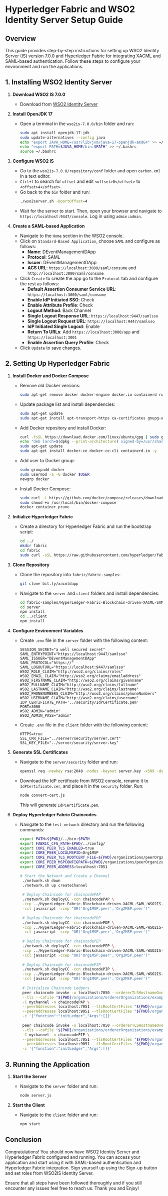 # Hyperledger Fabric and WSO2 Identity Server Setup Guide

## Overview

This guide provides step-by-step instructions for setting up WSO2 Identity Server (IS) version 7.0.0 and Hyperledger Fabric for integrating XACML and SAML-based authentication. Follow these steps to configure your environment and run the applications.

## 1. Installing WSO2 Identity Server

1. **Download WSO2 IS 7.0.0**

   - Download from [WSO2 Identity Server](https://wso2.com/identity-server/)

2. **Install OpenJDK 17**

   - Open a terminal in the `wso2is-7.0.0/bin` folder and run:
     ```bash
     sudo apt install openjdk-17-jdk
     sudo update-alternatives --config java
     echo "export JAVA_HOME=/usr/lib/jvm/java-17-openjdk-amd64" >> ~/.bashrc
     echo "export PATH=$JAVA_HOME/bin:$PATH" >> ~/.bashrc
     source ~/.bashrc
     ```

3. **Configure WSO2 IS**

   - Go to the `wso2is-7.0.0/repository/conf` folder and open `carbon.xml` in a text editor.
   - `Ctrl+f` to search for `offset` and edit `<offset>0</offset>` to `<offset>4</offset>`.
   - Go back to the `bin` folder and run:
     ```bash
     ./wso2server.sh -DportOffset=4
     ```
   - Wait for the server to start. Then, open your browser and navigate to `https://localhost:9447/console`. Log in using `admin:admin`.

4. **Create a SAML-based Application**
   - Navigate to the `Home` section in the WSO2 console.
   - Click on `Standard-Based Application`, choose `SAML` and configure as follows:
     - **Name**: DEventManagementDApp
     - **Protocol**: SAML
     - **Issuer**: DEventManagementDApp
     - **ACS URL**: `https://localhost:3000/saml/consume` and `http://localhost:3000/saml/consume`
   - Click `Create` to create the app go to the `Protocol` tab and configure the rest as follows:
     - **Default Assertion Consumer Service URL**: `https://localhost:3000/saml/consume`
     - **Enable IdP Initiated SSO**: Check
     - **Enable Attribute Profile**: Check
     - **Logout Method**: Back Channel
     - **Single Logout Response URL**: `https://localhost:9447/samlsso`
     - **Single Logout Request URL**: `https://localhost:9447/samlsso`
     - **IdP Initiated Single Logout**: Enable
     - **Return To URLs**: Add `https://localhost:3000/app` and `https://localhost:3001`
     - **Enable Assertion Query Profile**: Check
   - Click `Update` to save changes.

## 2. Setting Up Hyperledger Fabric

1. **Install Docker and Docker Compose**

   - Remove old Docker versions:
     ```bash
     sudo apt-get remove docker docker-engine docker.io containerd runc
     ```
   - Update package list and install dependencies:
     ```bash
     sudo apt-get update
     sudo apt-get install apt-transport-https ca-certificates gnupg-agent software-properties-common lsb-release -y
     ```
   - Add Docker repository and install Docker:
     ```bash
     curl -fsSL https://download.docker.com/linux/ubuntu/gpg | sudo gpg --dearmor -o /usr/share/keyrings/docker-keyring.gpg
     echo "deb [arch=$(dpkg --print-architecture) signed-by=/usr/share/keyrings/docker-keyring.gpg] https://download.docker.com/linux/ubuntu $(lsb_release -cs) stable" | sudo tee /etc/apt/sources.list.d/docker.list > /dev/null
     sudo apt-get update
     sudo apt-get install docker-ce docker-ce-cli containerd.io -y
     ```
   - Add user to Docker group:
     ```bash
     sudo groupadd docker
     sudo usermod -a -G docker $USER
     newgrp docker
     ```
   - Install Docker Compose:
     ```bash
     sudo curl -L https://github.com/docker/compose/releases/download/1.29.2/docker-compose-$(uname -s)-$(uname -m) -o /usr/local/bin/docker-compose
     sudo chmod +x /usr/local/bin/docker-compose
     docker container prune
     ```

2. **Initialize Hyperledger Fabric**

   - Create a directory for Hyperledger Fabric and run the bootstrap script:
     ```bash
     cd ../
     mkdir fabric
     cd fabric
     sudo curl -sSL https://raw.githubusercontent.com/hyperledger/fabric/master/scripts/bootstrap.sh | bash -s
     ```

3. **Clone Repository**

   - Clone the repository into `fabric/fabric-samples`:
     ```bash
     git clone bit.ly/xacmldapp
     ```
   - Navigate to the `server` and `client` folders and install dependencies:
     ```bash
     cd fabric-samples/HyperLedger-Fabric-Blockchain-driven-XACML-SAML-WSO2IS-Event-Management-DApp
     cd server
     npm install
     cd ../client
     npm install
     ```

4. **Configure Environment Variables**

   - Create `.env` file in the `server` folder with the following content:

     ```env
     SESSION_SECRET="a well secured secret"
     SAML_ENTRYPOINT="https://localhost:9447/samlsso"
     SAML_ISSUER="DEventManagementDApp"
     SAML_PROTOCOL="https://"
     SAML_LOGOUTURL="https://localhost:9447/samlsso"
     WSO2_ROLE_CLAIM="http://wso2.org/claims/roles"
     WSO2_EMAIL_CLAIM="http://wso2.org/claims/emailaddress"
     WSO2_FIRSTNAME_CLAIM="http://wso2.org/claims/givenname"
     WSO2_FULLNAME_CLAIM="http://wso2.org/claims/fullname"
     WSO2_LASTNAME_CLAIM="http://wso2.org/claims/lastname"
     WSO2_PHONENUMBERS_CLAIM="http://wso2.org/claims/phoneNumbers"
     WSO2_USERNAME_CLAIM="http://wso2.org/claims/username"
     IDP_CERTIFICATE_PATH='../security/IdPCertificate.pem'
     PORT=3000
     WSO2_ADMIN="admin"
     WSO2_ADMIN_PASS="admin"
     ```

   - Create `.env` file in the `client` folder with the following content:
     ```env
     HTTPS=true
     SSL_CRR_FILE="../server/security/server.cert"
     SSL_KEY_FILE="../server/security/server.key"
     ```

5. **Generate SSL Certificates**

   - Navigate to the `server/security` folder and run:

     ```bash
     openssl req -newkey rsa:2048 -nodes -keyout server.key -x509 -days 365 -out server.cert
     ```

   - Download the IdP certificate from WSO2 console, rename it to `IdPCertificate.cer`, and place it in the `security` folder. Run:
     ```bash
     node convert-cert.js
     ```
     This will generate `IdPCertificate.pem`.

6. **Deploy Hyperledger Fabric Chaincodes**

   - Navigate to the `test-network` directory and run the following commands:

     ```bash
     export PATH=${PWD}/../bin:$PATH
     export FABRIC_CFG_PATH=$PWD/../config/
     export CORE_PEER_TLS_ENABLED=true
     export CORE_PEER_LOCALMSPID=Org1MSP
     export CORE_PEER_TLS_ROOTCERT_FILE=${PWD}/organizations/peerOrganizations/org1.example.com/peers/peer0.org1.example.com/tls/ca.crt
     export CORE_PEER_MSPCONFIGPATH=${PWD}/organizations/peerOrganizations/org1.example.com/users/Admin@org1.example.com/msp
     export CORE_PEER_ADDRESS=localhost:7051
     
     # Start the Network and Create a Channel
      ./network.sh down
      ./network.sh up createChannel
      
      # Deploy Chaincode for chaincodePAP
      ./network.sh deployCC -ccn chaincodePAP \
      -ccp ../HyperLedger-Fabric-Blockchain-driven-XACML-SAML-WSO2IS-Event-Management-DApp/server/chaincodes/chaincode-pap \
      -ccl javascript -ccep "OR('Org1MSP.peer','Org2MSP.peer')"
      
      # Deploy Chaincode for chaincodePDP
      ./network.sh deployCC -ccn chaincodePDP \
      -ccp ../HyperLedger-Fabric-Blockchain-driven-XACML-SAML-WSO2IS-Event-Management-DApp/server/chaincodes/chaincode-pdp \
      -ccl javascript -ccep "OR('Org1MSP.peer','Org2MSP.peer')"
      
      # Deploy Chaincode for chaincodePEP
      ./network.sh deployCC -ccn chaincodePEP \
      -ccp ../HyperLedger-Fabric-Blockchain-driven-XACML-SAML-WSO2IS-Event-Management-DApp/server/chaincodes/chaincode-pep \
      -ccl javascript -ccep "OR('Org1MSP.peer','Org2MSP.peer')"
      
      # Deploy Chaincode for chaincodePIP
      ./network.sh deployCC -ccn chaincodePIP \
      -ccp ../HyperLedger-Fabric-Blockchain-driven-XACML-SAML-WSO2IS-Event-Management-DApp/server/chaincodes/chaincode-pip \
      -ccl javascript -ccep "OR('Org1MSP.peer','Org2MSP.peer')"
      
      # Initialize Chaincode Ledgers
      peer chaincode invoke -o localhost:7050 --ordererTLSHostnameOverride orderer.example.com \
      --tls --cafile "${PWD}/organizations/ordererOrganizations/example.com/orderers/orderer.example.com/msp/tlscacerts/tlsca.example.com-cert.pem" \
      -C mychannel -n chaincodePAP \
      --peerAddresses localhost:7051 --tlsRootCertFiles "${PWD}/organizations/peerOrganizations/org1.example.com/peers/peer0.org1.example.com/tls/ca.crt" \
      --peerAddresses localhost:9051 --tlsRootCertFiles "${PWD}/organizations/peerOrganizations/org2.example.com/peers/peer0.org2.example.com/tls/ca.crt" \
      -c '{"function":"initLedger","Args":[]}'
      
      peer chaincode invoke -o localhost:7050 --ordererTLSHostnameOverride orderer.example.com \
      --tls --cafile "${PWD}/organizations/ordererOrganizations/example.com/orderers/orderer.example.com/msp/tlscacerts/tlsca.example.com-cert.pem" \
      -C mychannel -n chaincodePIP \
      --peerAddresses localhost:7051 --tlsRootCertFiles "${PWD}/organizations/peerOrganizations/org1.example.com/peers/peer0.org1.example.com/tls/ca.crt" \
      --peerAddresses localhost:9051 --tlsRootCertFiles "${PWD}/organizations/peerOrganizations/org2.example.com/peers/peer0.org2.example.com/tls/ca.crt" \
      -c '{"function":"initLedger","Args":[]}'
     ```

   <!--- - Set environment variables and initialize chaincodes:

     ```bash
     export PATH=${PWD}/../bin:$PATH
     export FABRIC_CFG_PATH=$PWD/../config/
     export CORE_PEER_TLS_ENABLED=true
     export CORE_PEER_LOCALMSPID=Org1MSP
     export CORE_PEER_TLS_ROOTCERT_FILE=${PWD}/organizations/peerOrganizations/org1.example.com/peers/peer0.org1.example.com/tls/ca.crt
     export CORE_PEER_MSPCONFIGPATH=${PWD}/organizations/peerOrganizations/org1.example.com/users/Admin@org1.example.com/msp
     export CORE_PEER_ADDRESS=localhost:7051

     # Initialize chaincodePAP ledger
     peer chaincode invoke -o localhost:7050 --ordererTLSHostnameOverride orderer.example.com --tls --cafile "${PWD}/organizations/ordererOrganizations/example.com/orderers/orderer.example.com/msp/tlscacerts/tlsca.example.com-cert.pem" -C mychannel -n chaincodePAP --peerAddresses localhost:7051 --tlsRootCertFiles "${PWD}/organizations/peerOrganizations/org1.example.com/peers/peer0.org1.example.com/tls/ca.crt" --peerAddresses localhost:9051 --tlsRootCertFiles "${PWD}/organizations/peerOrganizations/org2.example.com/peers/peer0.org2.example.com/tls/ca.crt" -c '{"function":"initLedger","Args":[]}'

     # Initialize chaincodePIP ledger
     peer chaincode invoke -o localhost:7050 --ordererTLSHostnameOverride orderer.example.com --tls --cafile "${PWD}/organizations/ordererOrganizations/example.com/orderers/orderer.example.com/msp/tlscacerts/tlsca.example.com-cert.pem" -C mychannel -n chaincodePIP --peerAddresses localhost:7051 --tlsRootCertFiles "${PWD}/organizations/peerOrganizations/org1.example.com/peers/peer0.org1.example.com/tls/ca.crt" --peerAddresses localhost:9051 --tlsRootCertFiles "${PWD}/organizations/peerOrganizations/org2.example.com/peers/peer0.org2.example.com/tls/ca.crt" -c '{"function":"initLedger","Args":[]}'
     ``` --->

## 3. Running the Application

1. **Start the Server**

   - Navigate to the `server` folder and run:
     ```bash
     node server.js
     ```

2. **Start the Client**
   - Navigate to the `client` folder and run:
     ```bash
     npm start
     ```

## Conclusion

Congratulations! You should now have WSO2 Identity Server and Hyperledger Fabric configured and running. You can access your application and start using it with SAML-based authentication and Hyperledger Fabric integration. Sign yourself up using the Sign-up button and set roles from WSO2IS Identity Server.

Ensure that all steps have been followed thoroughly and if you still encounter any issues feel free to reach us. Thank you and Enjoy!
